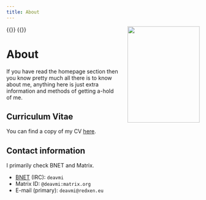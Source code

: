```yaml
---
title: About
---
```


{{<bruh>}}
<img src="/img/about_profile_picture.jpg" width=188 height=251 style="float:right;gap;margin-left:20px">
{{</bruh>}}

# About

If you have read the homepage section then you know pretty much all there is to know about me, anything here is just extra information and methods of getting a-hold of me.

## Curriculum Vitae

You can find a copy of my CV [here]().

## Contact information

I primarily check BNET and Matrix.

* [BNET](/projects/bonobonet) (IRC): `deavmi`
* Matrix ID: `@deavmi:matrix.org`
* E-mail (primary): `deavmi@redxen.eu`